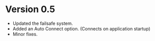 # Version 0.5
- Updated the failsafe system.
- Added an Auto Connect option. (Connects on application startup)
- Minor fixes.
